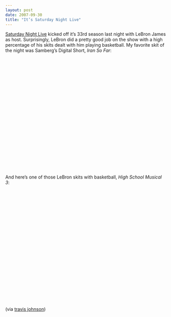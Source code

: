 ```yaml
---
layout: post
date: 2007-09-30
title: "It’s Saturday Night Live"
---
```

<p><a href="http://www.nbc.com/Saturday_Night_Live/" title="Saturday Night Live">Saturday Night Live</a> kicked off it’s 33rd season last night with LeBron James as host. Surprisingly, LeBron did a pretty good job on the show with a high percentage of his skits dealt with him playing basketball. My favorite skit of the night was Samberg’s Digital Short, <em>Iran So Far</em>:</p>

<p><object width="425" height="350"><param name="movie" value="http://www.youtube.com/v/xhBQxbxAcLg" /><param name="wmode" value="transparent" /><embed src="http://www.youtube.com/v/xhBQxbxAcLg" type="application/x-shockwave-flash" wmode="transparent" width="425" height="350"></embed></object></p>

<p>And here’s one of those LeBron skits with basketball, <em>High School Musical 3</em>:</p>

<p><object width="425" height="350"><param name="movie" value="http://www.youtube.com/v/303-YIYo1JY" /><param name="wmode" value="transparent" /><embed src="http://www.youtube.com/v/303-YIYo1JY" type="application/x-shockwave-flash" wmode="transparent" width="425" height="350"></embed></object></p>
 (via <a href="http://www.eightfivethree.com/2007/09/30/its-saturday-night-live/">travis johnson</a>)